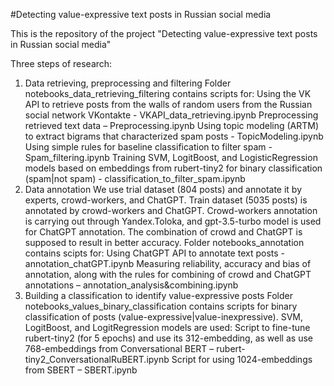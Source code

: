 #Detecting value-expressive text posts in Russian social media

This is the repository of the project "Detecting value-expressive text posts in Russian social media"

Three steps of research:
1.	Data retrieving, preprocessing and filtering
Folder notebooks_data_retrieving_filtering contains scripts for:
Using the VK API to retrieve posts from the walls of random users from the Russian social network VKontakte - VKAPI_data_retrieving.ipynb
Preprocessing retrieved text data – Preprocessing.ipynb
Using topic modeling (ARTM) to extract bigrams that characterized spam posts - TopicModeling.ipynb
Using simple rules for baseline classification to filter spam -  Spam_filtering.ipynb
Training SVM, LogitBoost, and LogisticRegression models based on embeddings from rubert-tiny2 for binary classification (spam|not spam) - classification_to_filter_spam.ipynb
2.	Data annotation
We use trial dataset (804 posts) and annotate it by experts, crowd-workers, and ChatGPT. Train dataset (5035 posts) is annotated by crowd-workers and ChatGPT.
Crowd-workers annotation is carrying out through Yandex.Toloka, and gpt-3.5-turbo model is used for ChatGPT annotation. 
The combination of crowd and ChatGPT is supposed to result in better accuracy.
Folder notebooks_annotation contains scipts for:
Using ChatGPT API to annotate text posts - annotation_chatGPT.ipynb
Measuring reliability, accuracy and bias of annotation, along with the rules for combining of crowd and ChatGPT annotations – annotation_analysis&combining.ipynb
3.	Building a classification to identify value-expressive posts
Folder notebooks_values_binary_classification contains scripts for binary classification of posts (value-expressive|value-inexpressive). SVM, LogitBoost, and LogitRegression models are used:
Script to fine-tune rubert-tiny2 (for 5 epochs) and use its 312-embedding, as well as use 768-embeddings from Conversational BERT – rubert-tiny2_ConversationalRuBERT.ipynb
Script for using 1024-embeddings from SBERT – SBERT.ipynb

